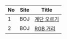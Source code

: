 | No  | Site | Title                                           | 
|-----|------|-------------------------------------------------|
| 1   | BOJ | [계단 오르기](https://www.acmicpc.net/problem/2579)  |
| 2   | BOJ | [RGB 거리](https://www.acmicpc.net/problem/1149) |